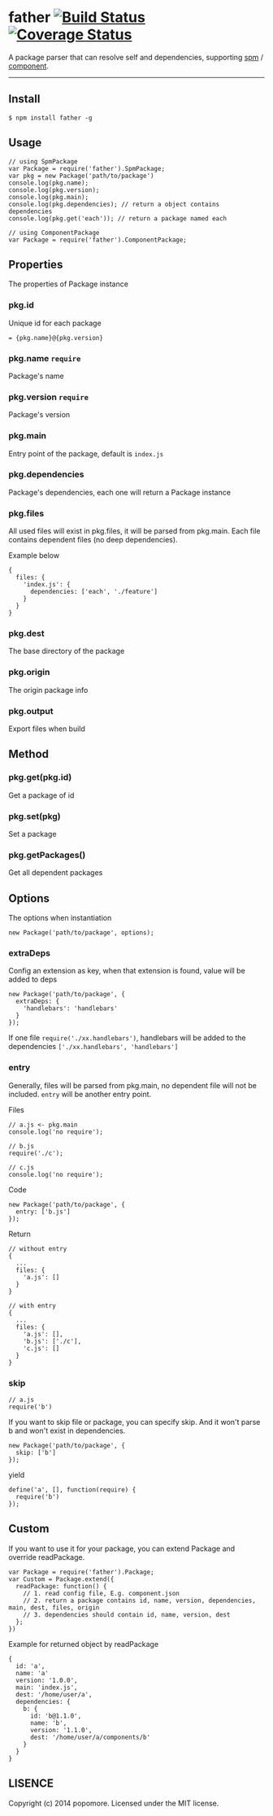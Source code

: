 # father [![Build Status](https://travis-ci.org/popomore/father.png?branch=master)](https://travis-ci.org/popomore/father) [![Coverage Status](https://coveralls.io/repos/popomore/father/badge.png?branch=master)](https://coveralls.io/r/popomore/father?branch=master)

A package parser that can resolve self and dependencies, supporting [spm](https://github.com/spmjs/spm) / [component](https://github.com/component/component).

---

## Install

```
$ npm install father -g
```

## Usage

```
// using SpmPackage
var Package = require('father').SpmPackage;
var pkg = new Package('path/to/package')
console.log(pkg.name);
console.log(pkg.version);
console.log(pkg.main);
console.log(pkg.dependencies); // return a object contains dependencies
console.log(pkg.get('each')); // return a package named each

// using ComponentPackage
var Package = require('father').ComponentPackage;
```

## Properties

The properties of Package instance

### pkg.id

Unique id for each package

`= {pkg.name}@{pkg.version}`

### pkg.name `require`

Package's name

### pkg.version `require`

Package's version

### pkg.main

Entry point of the package, default is `index.js`

### pkg.dependencies

Package's dependencies, each one will return a Package instance

### pkg.files

All used files will exist in pkg.files, it will be parsed from pkg.main. Each file contains dependent files (no deep dependencies).

Example below

```
{
  files: {
    'index.js': {
      dependencies: ['each', './feature']
    }
  }
}
```

### pkg.dest

The base directory of the package

### pkg.origin

The origin package info

### pkg.output

Export files when build

## Method

### pkg.get(pkg.id)

Get a package of id

### pkg.set(pkg)

Set a package

### pkg.getPackages()

Get all dependent packages

## Options

The options when instantiation

```
new Package('path/to/package', options);
```

### extraDeps

Config an extension as key, when that extension is found, value will be added to deps

```
new Package('path/to/package', {
  extraDeps: {
    'handlebars': 'handlebars'
  }
});
```

If one file `require('./xx.handlebars')`, handlebars will be added to the dependencies `['./xx.handlebars', 'handlebars']`

### entry

Generally, files will be parsed from pkg.main, no dependent file will not be included. `entry` will be another entry point.

Files

```
// a.js <- pkg.main
console.log('no require');

// b.js
require('./c');

// c.js
console.log('no require');
```

Code

```
new Package('path/to/package', {
  entry: ['b.js']
});
```

Return

```
// without entry
{
  ...
  files: {
    'a.js': []
  }
}

// with entry
{
  ...
  files: {
    'a.js': [],
    'b.js': ['./c'],
    'c.js': []
  }
}
```

### skip

```
// a.js
require('b')
```

If you want to skip file or package, you can specify skip. And it won't parse b and won't exist in dependencies.

```
new Package('path/to/package', {
  skip: ['b']
});
```

yield

```
define('a', [], function(require) {
  require('b')
});
```

## Custom

If you want to use it for your package, you can extend Package and override readPackage.

```
var Package = require('father').Package;
var Custom = Package.extend({
  readPackage: function() {
    // 1. read config file, E.g. component.json
    // 2. return a package contains id, name, version, dependencies, main, dest, files, origin
    // 3. dependencies should contain id, name, version, dest
  };
})
```

Example for returned object by readPackage

```
{
  id: 'a',
  name: 'a'  
  version: '1.0.0',
  main: 'index.js',
  dest: '/home/user/a',
  dependencies: {
    b: {
      id: 'b@1.1.0',
      name: 'b',
      version: '1.1.0',
      dest: '/home/user/a/components/b'
    }
  }
}
```

## LISENCE

Copyright (c) 2014 popomore. Licensed under the MIT license.
